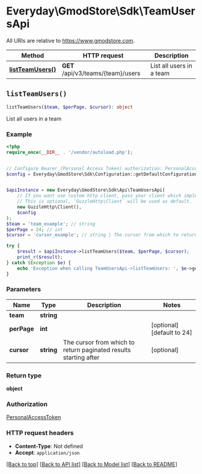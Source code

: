 # Everyday\GmodStore\Sdk\TeamUsersApi

All URIs are relative to https://www.gmodstore.com.

Method | HTTP request | Description
------------- | ------------- | -------------
[**listTeamUsers()**](TeamUsersApi.md#listTeamUsers) | **GET** /api/v3/teams/{team}/users | List all users in a team


## `listTeamUsers()`

```php
listTeamUsers($team, $perPage, $cursor): object
```

List all users in a team

### Example

```php
<?php
require_once(__DIR__ . '/vendor/autoload.php');


// Configure Bearer (Personal Access Token) authorization: PersonalAccessToken
$config = Everyday\GmodStore\Sdk\Configuration::getDefaultConfiguration()->setAccessToken('YOUR_ACCESS_TOKEN');


$apiInstance = new Everyday\GmodStore\Sdk\Api\TeamUsersApi(
    // If you want use custom http client, pass your client which implements `GuzzleHttp\ClientInterface`.
    // This is optional, `GuzzleHttp\Client` will be used as default.
    new GuzzleHttp\Client(),
    $config
);
$team = 'team_example'; // string
$perPage = 24; // int
$cursor = 'cursor_example'; // string | The cursor from which to return paginated results starting after

try {
    $result = $apiInstance->listTeamUsers($team, $perPage, $cursor);
    print_r($result);
} catch (Exception $e) {
    echo 'Exception when calling TeamUsersApi->listTeamUsers: ', $e->getMessage(), PHP_EOL;
}
```

### Parameters

Name | Type | Description  | Notes
------------- | ------------- | ------------- | -------------
 **team** | **string**|  |
 **perPage** | **int**|  | [optional] [default to 24]
 **cursor** | **string**| The cursor from which to return paginated results starting after | [optional]

### Return type

**object**

### Authorization

[PersonalAccessToken](../../README.md#PersonalAccessToken)

### HTTP request headers

- **Content-Type**: Not defined
- **Accept**: `application/json`

[[Back to top]](#) [[Back to API list]](../../README.md#endpoints)
[[Back to Model list]](../../README.md#models)
[[Back to README]](../../README.md)
